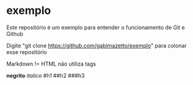 # exemplo
Este repositório é um exemplo para entender o funcionamento de Git e Github


Digite "git clone https://github.com/gabimazetto/exemplo" para colonar esse repositório


Markdown != HTML
não utiliza tags

**negrito**
_italico_
#h1
##h2
###h3
